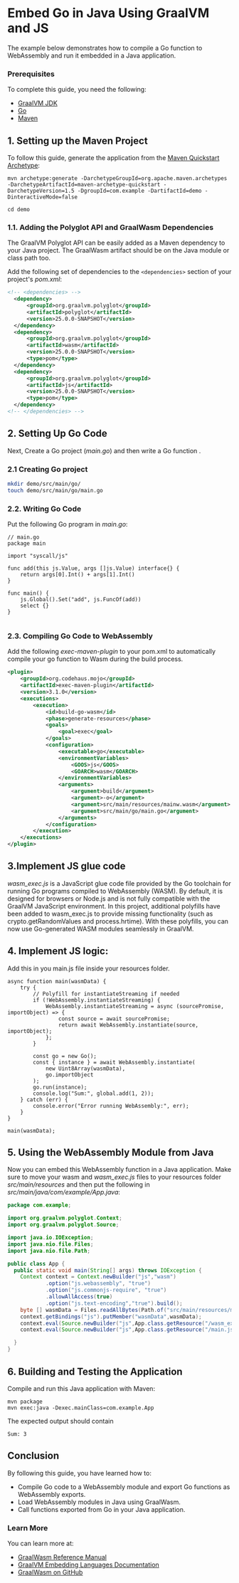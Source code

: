 # Embed Go in Java Using GraalVM and JS

The example below demonstrates how to compile a Go function to WebAssembly and run it embedded in a Java application.

### Prerequisites

To complete this guide, you need the following:
- [GraalVM JDK](https://www.graalvm.org/downloads/)
- [Go](https://go.dev/dl/)
- [Maven](https://maven.apache.org/)

## 1. Setting up the Maven Project

To follow this guide, generate the application from the [Maven Quickstart Archetype](https://maven.apache.org/archetypes/maven-archetype-quickstart/):

```shell
mvn archetype:generate -DarchetypeGroupId=org.apache.maven.archetypes -DarchetypeArtifactId=maven-archetype-quickstart -DarchetypeVersion=1.5 -DgroupId=com.example -DartifactId=demo -DinteractiveMode=false
```
```shell
cd demo
```

### 1.1. Adding the Polyglot API and GraalWasm Dependencies

The GraalVM Polyglot API can be easily added as a Maven dependency to your Java project.
The GraalWasm artifact should be on the Java module or class path too.

Add the following set of dependencies to the `<dependencies>` section of your project's _pom.xml_:

``` xml
<!-- <dependencies> -->
  <dependency>
      <groupId>org.graalvm.polyglot</groupId>
      <artifactId>polyglot</artifactId>
      <version>25.0.0-SNAPSHOT</version>
  </dependency>
  <dependency>
      <groupId>org.graalvm.polyglot</groupId>
      <artifactId>wasm</artifactId>
      <version>25.0.0-SNAPSHOT</version>
      <type>pom</type>
  </dependency>
  <dependency>
      <groupId>org.graalvm.polyglot</groupId>
      <artifactId>js</artifactId>
      <version>25.0.0-SNAPSHOT</version>
      <type>pom</type>
  </dependency>
<!-- </dependencies> -->
```

## 2. Setting Up Go Code

Next, Create a Go project (_main.go_) and then write a Go function .

### 2.1  Creating Go project
```BASH
mkdir demo/src/main/go/
touch demo/src/main/go/main.go

```

### 2.2. Writing Go Code

Put the following Go program in _main.go_:

```
// main.go
package main

import "syscall/js"

func add(this js.Value, args []js.Value) interface{} {
    return args[0].Int() + args[1].Int()
}

func main() {
    js.Global().Set("add", js.FuncOf(add))
    select {}
}


```


### 2.3. Compiling Go Code to WebAssembly

Add the following _exec-maven-plugin_ to your pom.xml to automatically compile your go function to Wasm during the build process.

```xml
<plugin>
    <groupId>org.codehaus.mojo</groupId>
    <artifactId>exec-maven-plugin</artifactId>
    <version>3.1.0</version>
    <executions>
        <execution>
            <id>build-go-wasm</id>
            <phase>generate-resources</phase>
            <goals>
                <goal>exec</goal>
            </goals>
            <configuration>
                <executable>go</executable>
                <environmentVariables>
                    <GOOS>js</GOOS>
                    <GOARCH>wasm</GOARCH>
                </environmentVariables>
                <arguments>
                    <argument>build</argument>
                    <argument>-o</argument>
                    <argument>src/main/resources/mainw.wasm</argument>
                    <argument>src/main/go/main.go</argument>
                </arguments>
            </configuration>
        </execution>
    </executions>
</plugin>
```
## 3.Implement JS glue code

_wasm_exec.js_ is a JavaScript glue code file provided by the Go toolchain for running Go programs compiled to WebAssembly (WASM). By default, it is designed for browsers or Node.js and is not fully compatible with the GraalVM JavaScript environment. In this project, additional polyfills have been added to wasm_exec.js to provide missing functionality (such as crypto.getRandomValues and process.hrtime). With these polyfills, you can now use Go-generated WASM modules seamlessly in GraalVM.

## 4. Implement JS logic:
Add this in you main.js file inside your resources folder.

```JS 
async function main(wasmData) {
    try {
        // Polyfill for instantiateStreaming if needed
        if (!WebAssembly.instantiateStreaming) {
            WebAssembly.instantiateStreaming = async (sourcePromise, importObject) => {
                const source = await sourcePromise;
                return await WebAssembly.instantiate(source, importObject);
            };
        }

        const go = new Go();
        const { instance } = await WebAssembly.instantiate(
            new Uint8Array(wasmData),
            go.importObject
        );
        go.run(instance);
        console.log("Sum:", global.add(1, 2));
    } catch (err) {
        console.error("Error running WebAssembly:", err);
    }
}

main(wasmData);

```

## 5. Using the WebAssembly Module from Java

Now you can embed this WebAssembly function in a Java application. Make sure to move your wasm and _wasm_exec.js_ files to your resources folder _src/main/resources_ and then put the following in _src/main/java/com/example/App.java_:

```java
package com.example;

import org.graalvm.polyglot.Context;
import org.graalvm.polyglot.Source;

import java.io.IOException;
import java.nio.file.Files;
import java.nio.file.Path;

public class App {
  public static void main(String[] args) throws IOException {
    Context context = Context.newBuilder("js","wasm")
            .option("js.webassembly", "true")
            .option("js.commonjs-require", "true")
            .allowAllAccess(true)
            .option("js.text-encoding","true").build();
    byte [] wasmData = Files.readAllBytes(Path.of("src/main/resources/main.wasm"));
    context.getBindings("js").putMember("wasmData",wasmData);
    context.eval(Source.newBuilder("js",App.class.getResource("/wasm_exec.js")).build());
    context.eval(Source.newBuilder("js",App.class.getResource("/main.js")).build());

  }
}
```

## 6. Building and Testing the Application

Compile and run this Java application with Maven:

```shell
mvn package
mvn exec:java -Dexec.mainClass=com.example.App
```

The expected output should contain
```
Sum: 3
```

## Conclusion

By following this guide, you have learned how to:
* Compile Go code to a WebAssembly module and export Go functions as WebAssembly exports.
* Load WebAssembly modules in Java using GraalWasm.
* Call functions exported from Go in your Java application.

### Learn More

You can learn more at:
* [GraalWasm Reference Manual](https://www.graalvm.org/latest/reference-manual/wasm/)
* [GraalVM Embedding Languages Documentation](https://www.graalvm.org/jdk23/reference-manual/embed-languages/)
* [GraalWasm on GitHub](https://github.com/oracle/graal/tree/master/wasm)